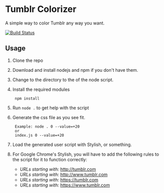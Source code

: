 Tumblr Colorizer
================
A simple way to color Tumblr any way you want.

[![Build Status](https://travis-ci.org/Tylian/tumblr-colorize-node.png)](https://travis-ci.org/Tylian/tumblr-colorize-node)

Usage
-----

1. Clone the repo
2. Download and install nodejs and npm if you don't have them.
3. Change to the directory to the of the node script.
4. Install the required modules
        
		npm install
		
5. Run `node .` to get help with the script
6. Generate the css file as you see fit.

        Example: node . 0 --value=+20
		or
		index.js 0 --value=+20
	
7. Load the generated user script with Stylish, or something.
8. For Google Chrome's Stylish, you will have to add the following rules to the script for it to function correctly:
    * *URLs starting with:* http://tumblr.com
	* *URLs starting with:* http://www.tumblr.com
	* *URLs starting with:* https://tumblr.com
	* *URLs starting with:* https://www.tumblr.com